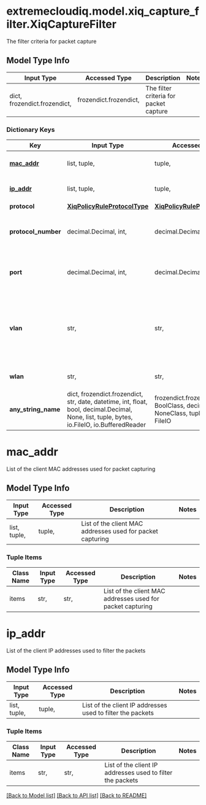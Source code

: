 # extremecloudiq.model.xiq_capture_filter.XiqCaptureFilter

The filter criteria for packet capture

## Model Type Info
Input Type | Accessed Type | Description | Notes
------------ | ------------- | ------------- | -------------
dict, frozendict.frozendict,  | frozendict.frozendict,  | The filter criteria for packet capture | 

### Dictionary Keys
Key | Input Type | Accessed Type | Description | Notes
------------ | ------------- | ------------- | ------------- | -------------
**[mac_addr](#mac_addr)** | list, tuple,  | tuple,  | List of the client MAC addresses used for packet capturing | [optional] 
**[ip_addr](#ip_addr)** | list, tuple,  | tuple,  | List of  the client IP addresses used to filter the packets | [optional] 
**protocol** | [**XiqPolicyRuleProtocolType**](XiqPolicyRuleProtocolType.md) | [**XiqPolicyRuleProtocolType**](XiqPolicyRuleProtocolType.md) |  | [optional] 
**protocol_number** | decimal.Decimal, int,  | decimal.Decimal,  | The protocol number if protocol is \&quot;USER_DEFINED\&quot; | [optional] value must be a 32 bit integer
**port** | decimal.Decimal, int,  | decimal.Decimal,  | The port for packet capture | [optional] value must be a 32 bit integer
**vlan** | str,  | str,  | Specific vlan ids in a string, e.g. range \&quot;2-100\&quot;; single \&quot;3\&quot;; list \&quot;1,2,5,7,122\&quot;; mixed \&quot;2,4,5-10,19,29\&quot;. If not specified, default is all VLANs. | [optional] 
**wlan** | str,  | str,  | A WLAN SSID. If not specified, default is all WLANs. | [optional] 
**any_string_name** | dict, frozendict.frozendict, str, date, datetime, int, float, bool, decimal.Decimal, None, list, tuple, bytes, io.FileIO, io.BufferedReader | frozendict.frozendict, str, BoolClass, decimal.Decimal, NoneClass, tuple, bytes, FileIO | any string name can be used but the value must be the correct type | [optional]

# mac_addr

List of the client MAC addresses used for packet capturing

## Model Type Info
Input Type | Accessed Type | Description | Notes
------------ | ------------- | ------------- | -------------
list, tuple,  | tuple,  | List of the client MAC addresses used for packet capturing | 

### Tuple Items
Class Name | Input Type | Accessed Type | Description | Notes
------------- | ------------- | ------------- | ------------- | -------------
items | str,  | str,  | List of the client MAC addresses used for packet capturing | 

# ip_addr

List of  the client IP addresses used to filter the packets

## Model Type Info
Input Type | Accessed Type | Description | Notes
------------ | ------------- | ------------- | -------------
list, tuple,  | tuple,  | List of  the client IP addresses used to filter the packets | 

### Tuple Items
Class Name | Input Type | Accessed Type | Description | Notes
------------- | ------------- | ------------- | ------------- | -------------
items | str,  | str,  | List of  the client IP addresses used to filter the packets | 

[[Back to Model list]](../../README.md#documentation-for-models) [[Back to API list]](../../README.md#documentation-for-api-endpoints) [[Back to README]](../../README.md)

